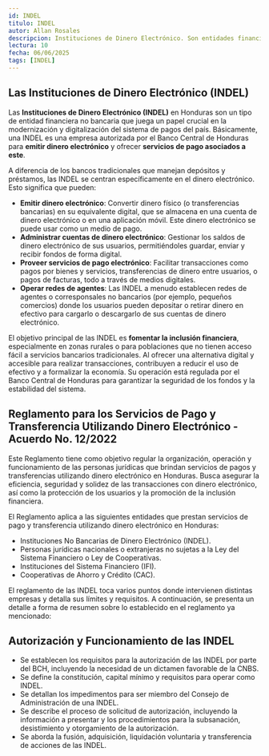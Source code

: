 ```yaml
---
id: INDEL
titulo: INDEL
autor: Allan Rosales
descripcion: Instituciones de Dinero Electrónico. Son entidades financieras no bancarias autorizadas para emitir y administrar dinero electrónico, facilitando así pagos, transferencias y otras transacciones de forma digital.
lectura: 10
fecha: 06/06/2025
tags: [INDEL]
---
```


## Las Instituciones de Dinero Electrónico (INDEL) 

Las **Instituciones de Dinero Electrónico (INDEL)** en Honduras son un tipo de entidad financiera no bancaria que juega un papel crucial en la modernización y digitalización del sistema de pagos del país. Básicamente, una INDEL es una empresa autorizada por el Banco Central de Honduras para **emitir dinero electrónico** y ofrecer **servicios de pago asociados a este**.

A diferencia de los bancos tradicionales que manejan depósitos y préstamos, las INDEL se centran específicamente en el dinero electrónico. Esto significa que pueden:

- **Emitir dinero electrónico**: Convertir dinero físico (o transferencias bancarias) en su equivalente digital, que se almacena en una cuenta de dinero electrónico o en una aplicación móvil. Este dinero electrónico se puede usar como un medio de pago.
- **Administrar cuentas de dinero electrónico**: Gestionar los saldos de dinero electrónico de sus usuarios, permitiéndoles guardar, enviar y recibir fondos de forma digital.
- **Proveer servicios de pago electrónico**: Facilitar transacciones como pagos por bienes y servicios, transferencias de dinero entre usuarios, o pagos de facturas, todo a través de medios digitales.
- **Operar redes de agentes**: Las INDEL a menudo establecen redes de agentes o corresponsales no bancarios (por ejemplo, pequeños comercios) donde los usuarios pueden depositar o retirar dinero en efectivo para cargarlo o descargarlo de sus cuentas de dinero electrónico.

El objetivo principal de las INDEL es **fomentar la inclusión financiera**, especialmente en zonas rurales o para poblaciones que no tienen acceso fácil a servicios bancarios tradicionales. Al ofrecer una alternativa digital y accesible para realizar transacciones, contribuyen a reducir el uso de efectivo y a formalizar la economía. Su operación está regulada por el Banco Central de Honduras para garantizar la seguridad de los fondos y la estabilidad del sistema.

## Reglamento para los Servicios de Pago y Transferencia Utilizando Dinero Electrónico - Acuerdo No. 12/2022

Este Reglamento tiene como objetivo regular la organización, operación y funcionamiento de las personas jurídicas que brindan servicios de pagos y transferencias utilizando dinero electrónico en Honduras. Busca asegurar la eficiencia, seguridad y solidez de las transacciones con dinero electrónico, así como la protección de los usuarios y la promoción de la inclusión financiera.

El Reglamento aplica a las siguientes entidades que prestan servicios de pago y transferencia utilizando dinero electrónico en Honduras:

-	Instituciones No Bancarias de Dinero Electrónico (INDEL).
-	Personas jurídicas nacionales o extranjeras no sujetas a la Ley del Sistema Financiero o Ley de Cooperativas.
-	Instituciones del Sistema Financiero (IFI).
-	Cooperativas de Ahorro y Crédito (CAC).

El reglamento de las INDEL toca varios puntos donde intervienen distintas empresas y detalla sus límites y requisitos. A continuación, se presenta un detalle a forma de resumen sobre lo establecido en el reglamento ya mencionado:

##	Autorización y Funcionamiento de las INDEL
-	Se establecen los requisitos para la autorización de las INDEL por parte del BCH, incluyendo la necesidad de un dictamen favorable de la CNBS.
-	Se define la constitución, capital mínimo y requisitos para operar como INDEL.
-	Se detallan los impedimentos para ser miembro del Consejo de Administración de una INDEL.
-	Se describe el proceso de solicitud de autorización, incluyendo la información a presentar y los procedimientos para la subsanación, desistimiento y otorgamiento de la autorización.
-	Se aborda la fusión, adquisición, liquidación voluntaria y transferencia de acciones de las INDEL.



